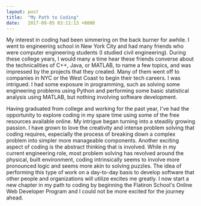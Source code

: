 ```yaml
---
layout: post
title:  "My Path to Coding"
date:   2017-09-05 03:11:13 +0000
---
```



My interest in coding had been simmering on the back burner for awhile. I went to engineering school in New York City and had many friends who were computer engineering students (I studied civil engineering). During these college years, I would many a time hear these friends converse about the technicalities of C++, Java, or MATLAB, to name a few topics, and was impressed by the projects that they created. Many of them went off to companies in NYC or the West Coast to begin their tech careers. I was intrigued. I had some exposure in programming, such as solving some engineering problems using Python and performing some basic statistical analysis using MATLAB, but nothing involving software development. 

Having graduated from college and working for the past year, I've had the opportunity to explore coding in my spare time using some of the free resources available online. My intrigue began turning into a steadily growing passion. I have grown to love the creativity and intense problem solving that coding requires, especially the process of breaking down a complex problem into simpler more manageable components. Another exciting aspect of coding is the abstract thinking that is involved. While in my current engineering role, most problem solving has revolved around the physical, built environment, coding intrinsically seems to involve more pronounced logic and seems more akin to solving puzzles. The idea of performing this type of work on a day-to-day basis to develop software that other people and organizations will utilize excites me greatly. I now start a new chapter in my path to coding by beginning the Flatiron School's Online Web Developer Program and I could not be more excited for the journey ahead.
